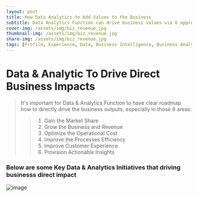 ```yaml
---
layout: post
title: How Data Analytics to Add Values to the Business
subtitle: Data Analytics Function can drive business values via 6 approaches.
cover-img: /assets/img/biz_revenue.jpg
thumbnail-img: /assets/img/biz_revenue.jpg
share-img: /assets/img/biz_revenue.jpg
tags: [Profile, Experience, Data, Business Intelligence, Business Analytics, Machine Learning]
---
```


# Data & Analytic To Drive Direct Business Impacts
> It's important for Data & Analytics Function to have clear roadmap how to directly drive the business outputs, especially in those 6 areas:
>> 1. Gain the Market Share
>> 2. Grow the Business and Revenue
>> 3. Optimize the Operational Cost
>> 4. Improve the Processes Efficiency
>> 5. Improve Customer Experience
>> 6. Provision Actionable Insights

### Below are some Key Data & Analytics Initiatives that driving businesss direct impact
![image](https://user-images.githubusercontent.com/23344558/153519633-3cfcf5ef-cd0c-449f-8af9-cd22653ab32a.png)

